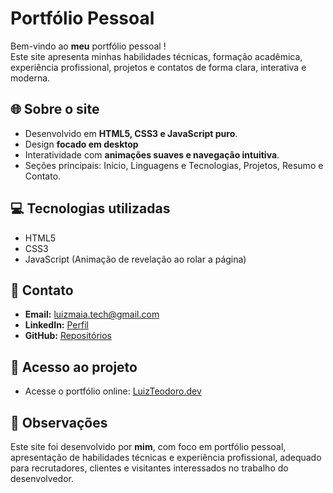 # Portfólio Pessoal

Bem-vindo ao **meu** portfólio pessoal !  
Este site apresenta minhas habilidades técnicas, formação acadêmica, experiência profissional, projetos e contatos de forma clara, interativa e moderna.

## 🌐 Sobre o site
- Desenvolvido em **HTML5, CSS3 e JavaScript puro**.  
- Design **focado em desktop** 
- Interatividade com **animações suaves e navegação intuitiva**.  
- Seções principais: Início, Linguagens e Tecnologias, Projetos, Resumo e Contato.

## 💻 Tecnologias utilizadas
- HTML5  
- CSS3   
- JavaScript (Animação de revelação ao rolar a página)  
  

## 🔗 Contato
- **Email:** [luizmaia.tech@gmail.com](mailto:luizmaia.tech@gmail.com)  
- **LinkedIn:** [Perfil](https://www.linkedin.com/in/luiz-felipe-maia-788a5938b/)  
- **GitHub:** [Repositórios](https://github.com/DevbyLuiz?tab=repositories)  

## 🚀 Acesso ao projeto
- Acesse o portfólio online: [LuizTeodoro.dev](https://devbyluiz.github.io/Portfolio/)

## 📝 Observações
Este site foi desenvolvido por **mim**, com foco em portfólio pessoal, apresentação de habilidades técnicas e experiência profissional, adequado para recrutadores, clientes e visitantes interessados no trabalho do desenvolvedor.
